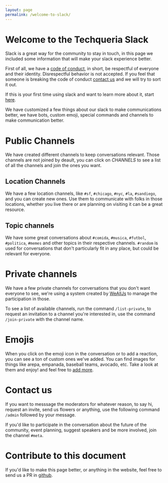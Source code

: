 ```yaml
---
layout: page
permalink: /welcome-to-slack/
---
```


# Welcome to the Techqueria Slack

Slack is a great way for the community to stay in touch, in this page we included some information
that will make your slack experience better.

First of all, we have a [code of conduct](http://techqueria.org/code-of-conduct/), in short, be respectful
of everyone and their identity. Disrespectful behavior is not accepted. If you feel that someone is breaking
the code of conduct [contact us](http://techqueria.org/contact/) and we will try to sort it out.

If this is your first time using slack  and want to learn more about it, start
[here](https://get.slack.help/hc/en-us/articles/218080037-Getting-started-for-new-users).

We have customized a few things about our slack to make communications better, we have bots, custom emoji,
special commands and channels to make communication better.

# Public Channels

We have created different channels to keep conversations relevant. Those channels are not joined by deault, you can
click on *CHANNELS* to see a list of all the channels and join the ones you want.

## Location Channels

We have a few location channels, like `#sf`, `#chicago`, `#nyc`, `#la`, `#sandiego`, and you can create new ones.
Use them to communicate with folks in those locations, whether you live there or are planning on visiting it can
be a great resource.

## Topic channels

We have some great conversations about `#comida`, `#musica`, `#futbol`, `#politica`, `#memes` and other
topics in their respective channels.
`#random` is used for conversations that don't particularly fit in any place, but could be relevant for everyone.

# Private channels

We have a few private channels for conversations that you don't want everyone to see, we're using a system created by
[WeAllJs](http://wealljs.org) to manage the participation in those.

To see a list of available channels, run the command `/list-private`, to request an invitation to a channel you're
interested in, use the command `/join-private` with the channel name.

# Emojis

When you click on the emoji icon in the conversation or to add a reaction, you can see a ton of custom ones we've added.
You can find images for things like arepa, empanada, baseball teams, avocado, etc. Take a look at them and enjoy! and feel
free to [add more](https://get.slack.help/hc/en-us/articles/206870177-Create-custom-emoji).

# Contact us

If you want to messsage the moderators for whatever reason, to say hi, request an invite, send us flowers or anything, use
the following command `/admin` followed by your message.

If you'd like to participate in the conversation about the future of the community, event planning, suggest speakers
and be more involved, join the channel `#meta`.

# Contribute to this document

If you'd like to make this page better, or anything in the website, feel free to send us a PR in
[github](https://github.com/techqueria/techqueria.github.io).
